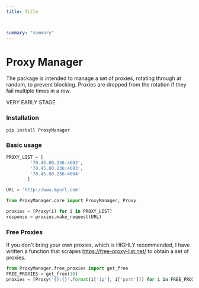```yaml
---
title: Title



summary: "summary"
---
```

<!--

#################################################
### THIS FILE WAS AUTOGENERATED! DO NOT EDIT! ###
#################################################
# file to edit: README.ipynb
# command to build the docs after a change: nbdev_build_docs

-->


# Proxy Manager

The package is intended to manage a set of proxies, rotating through at random, to prevent blocking. Proxies are dropped from the rotation if they fail multiple times in a row.

VERY EARLY STAGE


### Installation
`pip install ProxyManager`

### Basic usage


```python
PROXY_LIST = [
         '70.45.80.236:4602',
         '70.45.80.236:4603',
         '70.45.80.236:4604'
        ]

URL = 'http://www.myurl.com'

from ProxyManager.core import ProxyManager, Proxy

proxies = [Proxy(i) for i in PROXY_LIST]
response = proxies.make_request(URL)
```


### Free Proxies

If you don't bring your own proxies, which is HIGHLY recommended, I have written a function that scrapes https://free-proxy-list.net/ to obtain a set of proxies.

```python
from ProxyManager.free_proxies import get_free
FREE_PROXIES = get_free(10)
proxies = [Proxy('{}:{}'.format(i['ip'], i['port'])) for i in FREE_PROXIES]

```
